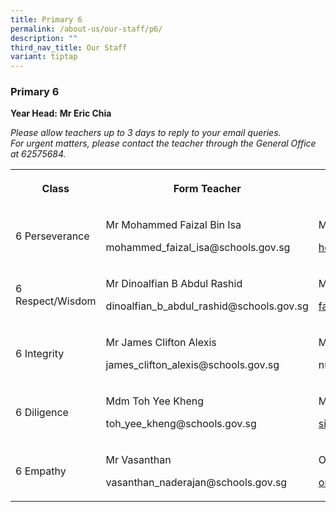 ```yaml
---
title: Primary 6
permalink: /about-us/our-staff/p6/
description: ""
third_nav_title: Our Staff
variant: tiptap
---
```

<h3><strong>Primary 6</strong></h3>
<p><strong>Year Head:</strong>&nbsp;<strong>Mr Eric Chia</strong>
</p>
<p><em>Please allow teachers up to 3 days to reply to your email queries.</em>&nbsp;
<br><em>For urgent matters, please contact the teacher through the General Office at 62575684.</em>
</p>
<table style="minWidth: 100px">
<colgroup>
<col>
<col>
<col>
<col>
</colgroup>
<tbody>
<tr>
<th rowspan="1" colspan="1">
<p>Class</p>
</th>
<th rowspan="1" colspan="1">
<p>Form Teacher</p>
</th>
<th rowspan="1" colspan="1">
<p>Form Teacher</p>
</th>
<th rowspan="1" colspan="1">
<p>Co-Form Teacher</p>
</th>
</tr>
<tr>
<td rowspan="1" colspan="1">
<p>6 Perseverance</p>
</td>
<td rowspan="1" colspan="1">
<p>Mr Mohammed Faizal Bin Isa</p>
<p><a rel="noopener noreferrer nofollow" target="_blank">mohammed_faizal_isa@schools.gov.sg</a>
</p>
</td>
<td rowspan="1" colspan="1">
<p>Mrs Chan Khai Hong</p>
<p><a href="mailto:ho_wee_kung@schools.gov" rel="noopener noreferrer nofollow" target="_blank">ho_wee_kung@schools.gov</a>.sg</p>
<p></p>
</td>
<td rowspan="1" colspan="1">
<p></p>
</td>
</tr>
<tr>
<td rowspan="1" colspan="1">
<p>6 Respect/Wisdom</p>
</td>
<td rowspan="1" colspan="1">
<p>Mr Dinoalfian B Abdul Rashid</p>
<p><a rel="noopener noreferrer nofollow" target="_blank">dinoalfian_b_abdul_rashid@schools.gov.sg</a>
</p>
</td>
<td rowspan="1" colspan="1">
<p>Mdm Farhanah Binte Borhan</p>
<p><a href="mailto:farhanah_borhan@schools.gov.sg" rel="noopener noreferrer nofollow" target="_blank">farhanah_borhan@schools.gov.sg</a>
</p>
<p></p>
</td>
<td rowspan="1" colspan="1">
<p>Mr Seah Kheng Kiat</p>
<p><a href="mailto:seah_kheng_kiat@schools.gov.sg" rel="noopener noreferrer nofollow" target="_blank">seah_kheng_kiat@schools.gov.sg</a>
</p>
</td>
</tr>
<tr>
<td rowspan="1" colspan="1">
<p>6 Integrity</p>
</td>
<td rowspan="1" colspan="1">
<p>Mr James Clifton Alexis</p>
<p><a rel="noopener noreferrer nofollow" target="_blank">james_clifton_alexis@schools.gov.sg</a>
</p>
</td>
<td rowspan="1" colspan="1">
<p>Mdm Nurul Natasha</p>
<p><a rel="noopener noreferrer nofollow" target="_blank">nurul_natasha_muhd_farhan@schools.gov.sg</a>
</p>
</td>
<td rowspan="1" colspan="1">
<p>Mrs Lee-Ong Chee Lin</p>
<p><a href="mailto:ong_chee_lin@schools.gov.sg" rel="noopener noreferrer nofollow" target="_blank">ong_chee_lin@schools.gov.sg</a>
</p>
<p></p>
</td>
</tr>
<tr>
<td rowspan="1" colspan="1">
<p>6 Diligence</p>
</td>
<td rowspan="1" colspan="1">
<p>Mdm Toh Yee Kheng</p>
<p><a rel="noopener noreferrer nofollow" target="_blank">toh_yee_kheng@schools.gov.sg</a>
</p>
</td>
<td rowspan="1" colspan="1">
<p>Mrs Neo, Sim Ya'en Avery Rhoda</p>
<p><a href="mailto:sim_yaen_avery_rhoda@schools.gov.sg" rel="noopener noreferrer nofollow" target="_blank">sim_yaen_avery_rhoda@schools.gov.sg</a>
</p>
<p></p>
</td>
<td rowspan="1" colspan="1">
<p>Mdm Loy Su Ann</p>
<p><a href="mailto:loy_su_ann@schools.gov.sg" rel="noopener noreferrer nofollow" target="_blank">loy_su_ann@schools.gov.sg</a>
</p>
<p></p>
</td>
</tr>
<tr>
<td rowspan="1" colspan="1">
<p>6 Empathy</p>
</td>
<td rowspan="1" colspan="1">
<p>Mr Vasanthan</p>
<p><a rel="noopener noreferrer nofollow" target="_blank">vasanthan_naderajan@schools.gov.sg</a>
</p>
</td>
<td rowspan="1" colspan="1">
<p>Or Mary</p>
<p><a href="mailto:or_mary@schools.gov.sg" rel="noopener noreferrer nofollow" target="_blank">or_mary@schools.gov.sg</a>
</p>
<p></p>
</td>
<td rowspan="1" colspan="1">
<p></p>
</td>
</tr>
</tbody>
</table>
<p></p>